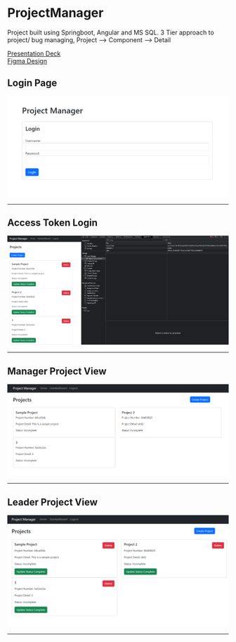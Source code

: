# ProjectManager
Project built using Springboot, Angular and MS SQL.
3 Tier approach to project/ bug managing, Project --> Component --> Detail

<a href="https://www.canva.com/design/DAFrk7zS6aA/DKRECCkms3rdemG9zIPWSw/view?utm_content=DAFrk7zS6aA&utm_campaign=designshare&utm_medium=link&utm_source=publishsharelink" target="_blank">Presentation Deck</a><br>
<a href="https://www.figma.com/file/VD8oIRaxwMUKaIb7Ot9NNy/Project-Management?type=whiteboard&node-id=0-1&t=wIavNz8JOCoLSPnF-0" target="_blank">Figma Design</a><br>


## Login Page
<img src="https://github.com/Joe-Zhou-Yubin/ProjectManager/raw/main/screenshots/Login_Page.png" alt="Login Page Screenshot" width="600">

---

## Access Token Login
<img src="https://github.com/Joe-Zhou-Yubin/ProjectManager/raw/main/screenshots/Access_Token.png" alt="Access Token Screenshot" width="600">

---

## Manager Project View
<img src="https://github.com/Joe-Zhou-Yubin/ProjectManager/raw/main/screenshots/Project_Overview.png" alt="Manager View Screenshot" width="600">

---

## Leader Project View
<img src="https://github.com/Joe-Zhou-Yubin/ProjectManager/raw/main/screenshots/Leader_View.png" alt="Leader View Screenshot" width="600">

---
